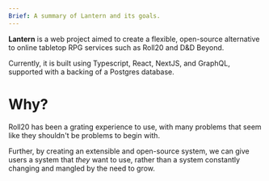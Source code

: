```yaml
---
Brief: A summary of Lantern and its goals.
---
```

**Lantern** is a web project aimed to create a flexible, open-source alternative to online tabletop RPG services such as Roll20 and D&D Beyond.

Currently, it is built using Typescript, React, NextJS, and GraphQL, supported with a backing of a Postgres database. 

# Why?
Roll20 has been a grating experience to use, with many problems that seem like they shouldn't be problems to begin with. 

Further, by creating an extensible and open-source system, we can give users a system that *they* want to use, rather than a system constantly changing and mangled by the need to grow. 